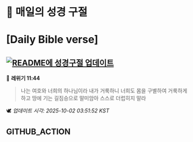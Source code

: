 # 🙏 매일의 성경 구절
# [Daily Bible verse]
## [![README에 성경구절 업데이트](https://github.com/DONGSUKA/first_test/actions/workflows/update-readme-bible.yml/badge.svg)](https://github.com/DONGSUKA/first_test/actions/workflows/update-readme-bible.yml)
<!-- START_BIBLE_VERSE -->
📖 **레위기 11:44**
> 나는 여호와 너희의 하나님이라 내가 거룩하니 너희도 몸을 구별하여 거룩하게 하고 땅에 기는 길짐승으로 말미암아 스스로 더럽히지 말라

🕊️ _업데이트 시각: 2025-10-02 03:51:52 KST_
  <!-- END_BIBLE_VERSE -->
## GITHUB_ACTION
